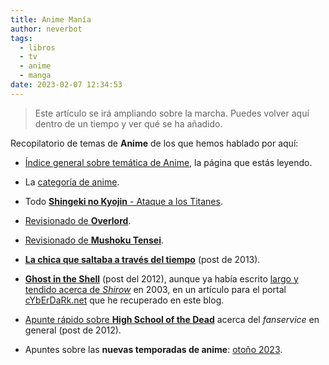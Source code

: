 ```yaml
---
title: Anime Manía
author: neverbot
tags:
  - libros
  - tv
  - anime
  - manga
date: 2023-02-07 12:34:53
---
```


> Este artículo se irá ampliando sobre la marcha. Puedes volver aquí dentro de un tiempo y ver qué se ha añadido.

Recopilatorio de temas de **Anime** de los que hemos hablado por aquí:

- [Índice general sobre temática de Anime](/anime/), la página que estás leyendo.

- La [categoría de anime](/tags/anime).

- Todo [**Shingeki no Kyojin** - Ataque a los Titanes](/anime/shingeki-no-kyojin/).

- [Revisionado de **Overlord**](/anime/overlord/).

- [Revisionado de **Mushoku Tensei**](/anime/mushoku-tensei/).

- [**La chica que saltaba a través del tiempo**](/la-chica-que-saltaba-a-traves-del-tiempo/) (post de 2013).

- [**Ghost in the Shell**](/ghost-in-the-shell/) (post del 2012), aunque ya había escrito [largo y tendido acerca de *Shirow*](/la-ciencia-ficcion-segun-masamune-shirow/) en 2003, en un artículo para el portal [cYbErDaRk.net](http://www.cyberdark.net/portada.php?edi=6&cod=126) que he recuperado en este blog.

- [Apunte rápido sobre **High School of the Dead**](/del-fanservice-como-nueva-cultura-pop/) acerca del *fanservice* en general (post de 2012).

- Apuntes sobre las **nuevas temporadas de anime**: [otoño 2023](/anime-de-otono-desigual/).
